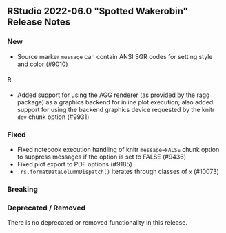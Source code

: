 ## RStudio 2022-06.0 "Spotted Wakerobin" Release Notes

### New
- Source marker `message` can contain ANSI SGR codes for setting style and color (#9010)

#### R
- Added support for using the AGG renderer (as provided by the ragg package) as a graphics backend for inline plot execution; also added support for using the backend graphics device requested by the knitr `dev` chunk option (#9931)

### Fixed
- Fixed notebook execution handling of knitr `message=FALSE` chunk option to suppress messages if the option is set to FALSE (#9436)
- Fixed plot export to PDF options (#9185)
- `.rs.formatDataColumnDispatch()` iterates through classes of `x` (#10073)

### Breaking

### Deprecated / Removed
There is no deprecated or removed functionality in this release.
